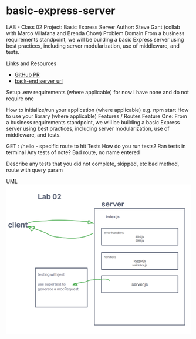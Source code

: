 # basic-express-server

LAB - Class 02
Project: Basic Express Server
Author: Steve Gant (collab with Marco Villafana and Brenda Chow)
Problem Domain
From a business requirements standpoint, we will be building a basic Express server using best practices, including server modularization, use of middleware, and tests.

Links and Resources
- [GitHub PR](https://github.com/stevengant/basic-express-server/pull/1)
- [back-end server url](https://stevegant-basic-express-server.onrender.com)

Setup
.env requirements (where applicable)
for now I have none and do not require one

How to initialize/run your application (where applicable)
e.g. npm start
How to use your library (where applicable)
Features / Routes
Feature One: From a business requirements standpoint, we will be building a basic Express server using best practices, including server modularization, use of middleware, and tests.

GET : /hello - specific route to hit
Tests
How do you run tests? Ran tests in terminal
Any tests of note? Bad route, no name entered

Describe any tests that you did not complete, skipped, etc
bad method, route with query param

UML
![Lab02 UML](/assets/401Lab02.png)